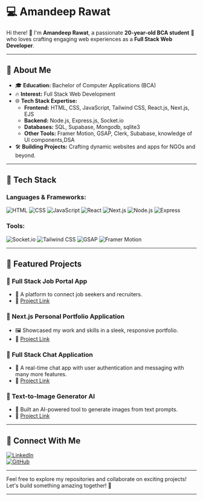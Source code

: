 # 💻 Amandeep Rawat

Hi there! 👋 I'm **Amandeep Rawat**, a passionate **20-year-old BCA student** 🚀 who loves crafting engaging web experiences as a **Full Stack Web Developer**.

---

## 🌟 About Me

- 🎓 **Education:** Bachelor of Computer Applications (BCA)
- 🔥 **Interest:** Full Stack Web Development
- 🌐 **Tech Stack Expertise:**
  - **Frontend:** HTML, CSS, JavaScript, Tailwind CSS, React.js, Next.js, EJS
  - **Backend:** Node.js, Express.js, Socket.io
  - **Databases:** SQL, Supabase, Mongodb, sqlite3
  - **Other Tools:** Framer Motion, GSAP, Clerk, Subabase, knowledge of UI components,DSA
- 🛠️ **Building Projects:** Crafting dynamic websites and apps for NGOs and beyond.

---

## 🧰 Tech Stack

### Languages & Frameworks:

![HTML](https://img.shields.io/badge/-HTML5-orange?style=for-the-badge&logo=html5&logoColor=white)
![CSS](https://img.shields.io/badge/-CSS3-blue?style=for-the-badge&logo=css3&logoColor=white)
![JavaScript](https://img.shields.io/badge/-JavaScript-yellow?style=for-the-badge&logo=javascript&logoColor=white)
![React](https://img.shields.io/badge/-React-blue?style=for-the-badge&logo=react&logoColor=white)
![Next.js](https://img.shields.io/badge/-Next.js-black?style=for-the-badge&logo=next.js&logoColor=white)
![Node.js](https://img.shields.io/badge/-Node.js-green?style=for-the-badge&logo=node.js&logoColor=white)
![Express](https://img.shields.io/badge/-Express.js-gray?style=for-the-badge&logo=express&logoColor=white)

### Tools:

![Socket.io](https://img.shields.io/badge/-Socket.io-black?style=for-the-badge&logo=socket.io&logoColor=white)
![Tailwind CSS](https://img.shields.io/badge/-Tailwind_CSS-teal?style=for-the-badge&logo=tailwindcss&logoColor=white)
![GSAP](https://img.shields.io/badge/-GSAP-green?style=for-the-badge&logo=greensock&logoColor=white)
![Framer Motion](https://img.shields.io/badge/-Framer_Motion-black?style=for-the-badge&logo=framer&logoColor=white)

---


## 📂 Featured Projects

### 🌟 Full Stack Job Portal App
- 💼 A platform to connect job seekers and recruiters.
- 🔗 [Project Link](https://job-base.vercel.app/)

### 🌟 Next.js Personal Portfolio Application
- 🖼️ Showcased my work and skills in a sleek, responsive portfolio.
- 🔗 [Project Link](https://amandeep-rawat-next-js-portfolio.vercel.app/)

### 🌟 Full Stack Chat Application
- 💬 A real-time chat app with user authentication and  messaging with many more features.
- 🔗 [Project Link](https://hythere-connect-with-friends.onrender.com/)

### 🌟 Text-to-Image Generator AI
- 🎨 Built an AI-powered tool to generate images from text prompts.
- 🔗 [Project Link](#)

---

## 🤝 Connect With Me

[![LinkedIn](https://img.shields.io/badge/-LinkedIn-blue?style=for-the-badge&logo=linkedin&logoColor=white)](https://www.linkedin.com/)  
[![GitHub](https://img.shields.io/badge/-GitHub-black?style=for-the-badge&logo=github&logoColor=white)](https://github.com/)

---

Feel free to explore my repositories and collaborate on exciting projects! Let's build something amazing together! 🚀

---
